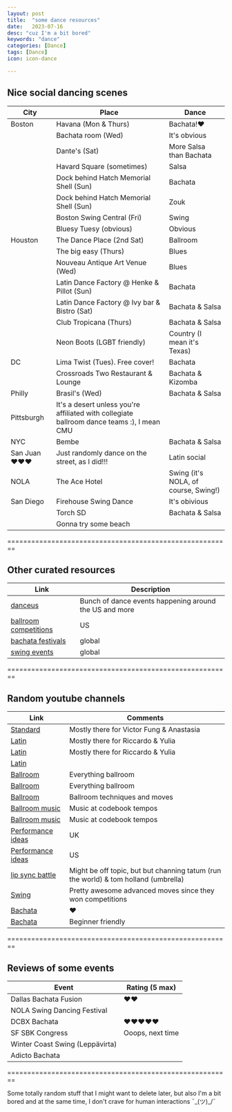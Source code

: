 ```yaml
---
layout: post
title:  "some dance resources"
date:   2023-07-16
desc: "cuz I'm a bit bored"
keywords: "dance"
categories: [Dance]
tags: [Dance]
icon: icon-dance

---
```


## Nice social dancing scenes 

| City        | Place                    | Dance        |
| ----------- | ------------------------ | ------------ |
| Boston      | Havana (Mon & Thurs)     | Bachata!❤️    |
|             | Bachata room (Wed)       | It's obvious |
|             | Dante's (Sat)                 | More Salsa than Bachata   |
|             | Havard Square (sometimes) | Salsa       |
|             | Dock behind Hatch Memorial Shell (Sun)  | Bachata   |
|             | Dock behind Hatch Memorial Shell (Sun)  | Zouk      |
|             | Boston Swing Central (Fri) | Swing      |
|             | Bluesy Tuesy (obvious)     | Obvious    |
| Houston     | The Dance Place (2nd Sat)  | Ballroom   |
|             | The big easy (Thurs)       | Blues      |
|             | Nouveau Antique Art Venue (Wed)      | Blues   |
|             | Latin Dance Factory @ Henke & Pillot (Sun)      | Bachata   |
|             | Latin Dance Factory @ Ivy bar & Bistro (Sat)      | Bachata & Salsa  |
|             | Club Tropicana (Thurs)      | Bachata & Salsa  |
|             | Neon Boots (LGBT friendly)      | Country (I mean it's Texas)  |
| DC          | Lima Twist (Tues). Free cover! | Bachata |
|             | Crossroads Two Restaurant & Lounge | Bachata & Kizomba |
| Philly      | Brasil's (Wed)      | Bachata & Salsa  |
| Pittsburgh  | It's a desert unless you're affiliated with collegiate ballroom dance teams :), I mean CMU   |    |
| NYC         | Bembe      | Bachata & Salsa  |
| San Juan ❤️❤️❤️| Just randomly dance on the street, as I did!!!     | Latin social |
| NOLA        | The Ace Hotel     | Swing (it's NOLA, of course, Swing!)    |
| San Diego   | Firehouse Swing Dance      | It's obivious  |
|              | Torch SD     | Bachata & Salsa  |
|              | Gonna try some beach     |  |


========================================================



## Other curated resources

| Link                                    |  Description                    |
| --------------------------------------- | ------------------------------- |
| [danceus](https://www.danceus.org/events/)  | Bunch of dance events happening around the US and more   |
| [ballroom competitions](https://www.ndca.org/pages/calendar/)          | US   |
| [bachata festivals](https://www.danceplace.com/events/in/2022/Bachata//)           | global                  |
| [swing events](https://www.worldsdc.com/events/)           | global |




========================================================



## Random youtube channels 

| Link                          |  Comments                              |
| ----------------------------- | -------------------------------------- |
| [Standard](https://www.youtube.com/@37even)  | Mostly there for Victor Fung & Anastasia     |
| [Latin](https://www.youtube.com/@yuliafan1)   | Mostly there for Riccardo & Yulia    |
| [Latin](https://www.youtube.com/@hiptwisted)   | Mostly there for Riccardo & Yulia    |
| [Latin](https://www.youtube.com/@MariusMutin)   |    |
| [Ballroom](https://www.youtube.com/@DanceSportTotal)           | Everything ballroom                |
| [Ballroom](https://www.youtube.com/@dancesport_ru)             | Everything ballroom |
| [Ballroom](https://www.youtube.com/@TheWDSFAcademy)             | Ballroom techniques and moves |
| [Ballroom music](https://www.youtube.com/@BestBallroomMusic1)   | Music at codebook tempos |
| [Ballroom music](https://www.youtube.com/@dancesportdjice)  | Music at codebook tempos |
| [Performance ideas](https://www.youtube.com/@bbcstrictly)  | UK |
| [Performance ideas](https://www.youtube.com/@dancingwiththestars)  | US |
| [lip sync battle](https://www.youtube.com/@LipSyncBattle)  | Might be off topic, but but channing tatum (run the world) & tom holland (umbrella)|
| [Swing](https://www.youtube.com/@sondretanya) | Pretty awesome advanced moves since they won competitions |
| [Bachata](https://www.youtube.com/@LuisyAndreaOfficial) | ❤️ |
| [Bachata](https://www.youtube.com/@RobertoyMagdalena) | Beginner friendly |


========================================================

## Reviews of some events 

| Event                          |  Rating (5 max)                       |
| ------------------------------ | -------------------------------------- |
| Dallas Bachata Fusion         | ❤️❤️     |
| NOLA Swing Dancing Festival   |   |
| DCBX Bachata                  | ❤️❤️❤️❤️❤️    |
| SF SBK Congress               | Ooops, next time  |
| Winter Coast Swing (Leppävirta)  |   |
| Adicto Bachata                |   |

========================================================

Some totally random stuff that I might want to delete later, but also I'm a bit bored and at the same time, I don't crave for human interactions ¯\_(ツ)_/¯



